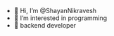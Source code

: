 - 👋 Hi, I’m @ShayanNikravesh
- 👀 I’m interested in programming
- 🌱 backend developer

<!---
ShayanNikravesh/ShayanNikravesh is a ✨ special ✨ repository because its `README.md` (this file) appears on your GitHub profile.
You can click the Preview link to take a look at your changes.
--->
